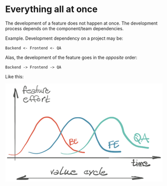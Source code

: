 # Everything all at once

The development of a feature does not happen at once. The development process depends on the component/team dependencies.

Example. Development dependency on a project may be:

```
Backend <- Frontend <- QA
```

Alas, the development of the feature goes in the _opposite_ order:

```
Backend -> Frontend -> QA
```

Like this:

![](g/value_cycle.png)